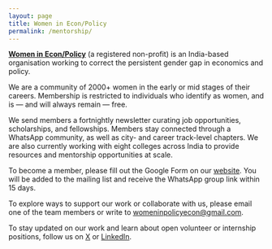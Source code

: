 ```yaml
---
layout: page
title: Women in Econ/Policy
permalink: /mentorship/
---
```


[**Women in Econ/Policy**](https://www.womenineconpolicy.com/) (a registered non-profit) is an India-based organisation working to correct the persistent gender gap in economics and policy.

We are a community of 2000+ women in the early or mid stages of their careers. Membership is restricted to individuals who identify as women, and is — and will always remain — free.

We send members a fortnightly newsletter curating job opportunities, scholarships, and fellowships. Members stay connected through a WhatsApp community, as well as city- and career track-level chapters. We are also currently working with eight colleges across India to provide resources and mentorship opportunities at scale.

To become a member, please fill out the Google Form on our [website](https://www.womenineconpolicy.com/). You will be added to the mailing list and receive the WhatsApp group link within 15 days.

To explore ways to support our work or collaborate with us, please email one of the team members or write to [womeninpolicyecon@gmail.com](mailto:womeninpolicyecon@gmail.com).

To stay updated on our work and learn about open volunteer or internship positions, follow us on [X](https://x.com/weconpol) or [LinkedIn](https://www.linkedin.com/company/weconpol).

